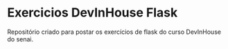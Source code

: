 # Exercicios DevInHouse Flask
Repositório criado para postar os exercícios de flask do curso DevInHouse do senai.
